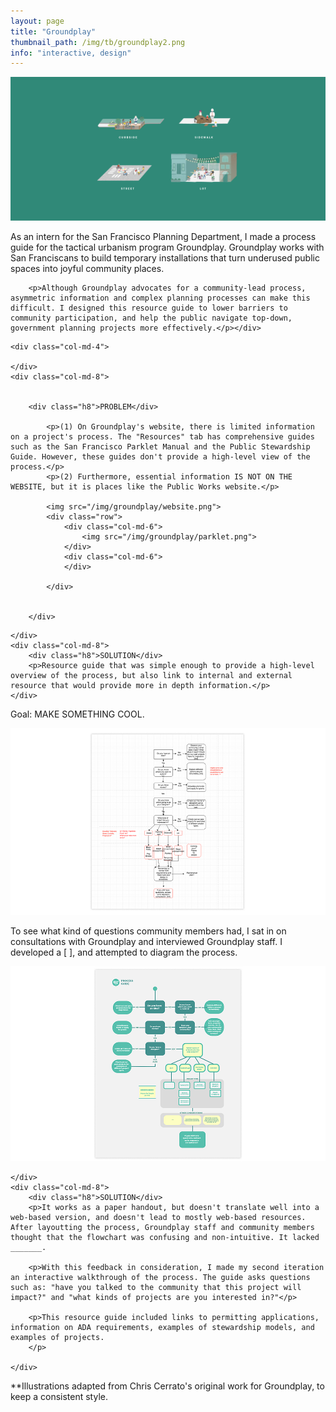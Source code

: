 ```yaml
---
layout: page
title: "Groundplay"
thumbnail_path: /img/tb/groundplay2.png
info: "interactive, design"
---
```


![Banner](/img/groundplay/banner.png)


<div class="row">
	<div class="col-md-4">
	</div>
	<div class="col-md-8">
		<p>As an intern for the San Francisco Planning Department, I made a process guide for the tactical urbanism program Groundplay. Groundplay works with San Franciscans to build temporary installations that turn underused public spaces into joyful community places.</p>

		<p>Although Groundplay advocates for a community-lead process, asymmetric information and complex planning processes can make this difficult. I designed this resource guide to lower barriers to community participation, and help the public navigate top-down, government planning projects more effectively.</p></div>
</div>

<div class="line"></div>

<div class="row">

	<div class="col-md-4">
			
	</div>
	<div class="col-md-8">

		
		<div class="h8">PROBLEM</div>

			<p>(1) On Groundplay's website, there is limited information on a project's process. The "Resources" tab has comprehensive guides such as the San Francisco Parklet Manual and the Public Stewardship Guide. However, these guides don't provide a high-level view of the process.</p>
			<p>(2) Furthermore, essential information IS NOT ON THE WEBSITE, but it is places like the Public Works website.</p>

			<img src="/img/groundplay/website.png">
			<div class="row">
				<div class="col-md-6">
					<img src="/img/groundplay/parklet.png">
				</div>
				<div class="col-md-6">
				</div>

			</div>


		</div>
</div>

<div class="row">
	<div class="col-md-4">

	</div>
	<div class="col-md-8">
		<div class="h8">SOLUTION</div>
		<p>Resource guide that was simple enough to provide a high-level overview of the process, but also link to internal and external resource that would provide more in depth information.</p>
	</div>
</div>

<div class="line"></div>


Goal: MAKE SOMETHING COOL.

![Flowchart](/img/groundplay/flowchart.png)


To see what kind of questions community members had, I sat in on consultations with Groundplay and interviewed Groundplay staff. I developed a [   ], and attempted to diagram the process. 

![Flowchart](/img/groundplay/flowchart2.png)


<div class="row">
	<div class="col-md-4">

	</div>
	<div class="col-md-8">
		<div class="h8">SOLUTION</div>
		<p>It works as a paper handout, but doesn't translate well into a web-based version, and doesn't lead to mostly web-based resources. After layoutting the process, Groundplay staff and community members thought that the flowchart was confusing and non-intuitive. It lacked _______. 

		<p>With this feedback in consideration, I made my second iteration an interactive walkthrough of the process. The guide asks questions such as: "have you talked to the community that this project will impact?" and "what kinds of projects are you interested in?"</p>

		<p>This resource guide included links to permitting applications, information on ADA requirements, examples of stewardship models, and examples of projects. 
		</p>

	</div>
</div>



**Illustrations adapted from Chris Cerrato's original work for Groundplay, to keep a consistent style. 